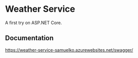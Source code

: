 # Weather Service

A first try on ASP.NET Core.

## Documentation

https://weather-service-samuelko.azurewebsites.net/swagger/
